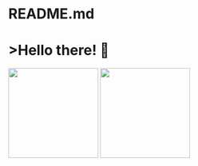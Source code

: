 # README.md

<h1>>Hello there! 👋</h1>

<div style: "display: inline_block">
  <a href="https://github.com/danielvasco29"><img height="180em" src="https://github-readme-stats.vercel.app/api?username=danielvasco29&show_icons=true&theme=github_dark"/></a>
  <a href="https://github.com/pablo-conte"><img height="180em" src="https://github-readme-stats.vercel.app/api/top-langs/?username=danielvasco29&layout=compact&theme=github_dark"/></a>
</div>
